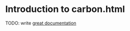 # Introduction to carbon.html

TODO: write [great documentation](http://jacobian.org/writing/what-to-write/)
